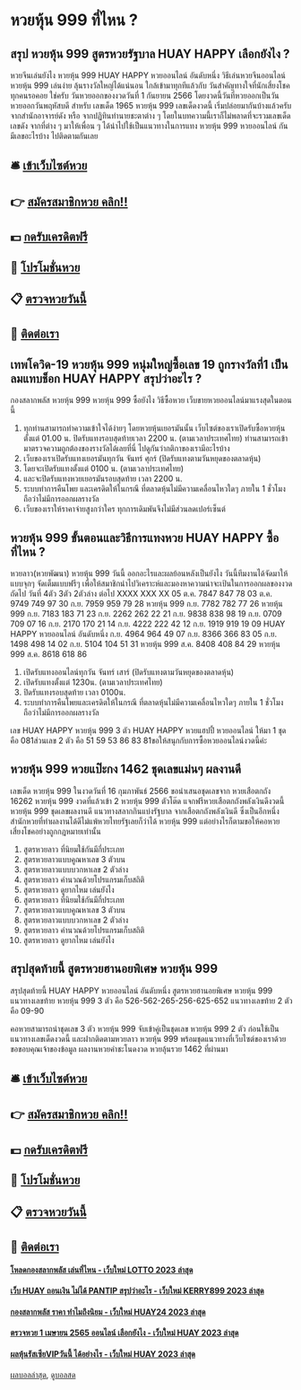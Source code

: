 # หวยหุ้น 999 ที่ไหน ?
## สรุป หวยหุ้น 999 สูตรหวยรัฐบาล HUAY HAPPY เลือกยังไง ?
หวยจีนเล่นยังไง หวยหุ้น 999 HUAY HAPPY หวยออนไลน์ อันดับหนึ่ง วิธีเล่นหวยจีนออนไลน์ หวยหุ้น 999 เล่นง่าย ลุ้นรางวัลใหญ่ได้แน่นอน
ใกล้เข้ามาทุกทีแล้วกับ วันสำคัญทางใจที่นักเสี่ยงโชคทุกคนรอคอย ใช่ครับ วันหวยออกของงวดวันที่ 1 กันยายน 2566 โดยงวดนี้วันที่หวยออกเป็นวัน หวยออกวันพฤหัสบดี สำหรับ เลขเด็ด 1965 หวยหุ้น 999 เลขเด็ดงวดนี้ เริ่มปล่อยมากันบ้างแล้วครับ จากสำนักอาจารย์ดัง หรือ จากปฏิทินทำนายชะตาต่าง ๆ โดยในบทความนี้เราก็ไม่พลาดที่จะรวมเลขเด็ด เลขดัง จากที่ต่าง ๆ มาให้เพื่อน ๆ ได้นำไปใช้เป็นแนวทางในการแทง หวยหุ้น 999 หวยออนไลน์ กัน มีเลขอะไรบ้าง ไปติดตามกันเลย

## 🛎 [เข้าเว็บไซต์หวย](https://bit.ly/3BG5bNw)
## 👉 [สมัครสมาชิกหวย คลิก!!](https://bit.ly/3BG5bNw)
## 💵 [กดรับเครดิตฟรี](https://bit.ly/3C3mvgS)
## 👑 [โปรโมชั่นหวย](https://bit.ly/3C3mvgS)
## 📋 [ตรวจหวยวันนี้](https://bit.ly/3C3mvgS)
## 📱 [ติดต่อเรา](https://bit.ly/3C3mvgS)

## เทพโควิด-19 หวยหุ้น 999 หนุ่มใหญ่ซื้อเลข 19 ถูกรางวัลที่1 เป็นลมแทบช็อก HUAY HAPPY สรุปว่าอะไร ?
กองสลากพลัส หวยหุ้น 999 หวยหุ้น 999 ซื้อยังไง วิธีซื้อหวย เว็บขายหวยออนไลน์มาแรงสุดในตอนนี้
1. ทุกท่านสามารถทำความเข้าใจได้ง่ายๆ โดยหวยหุ้นเยอรมันนั้น เว็บไซต์ของเราเปิดรับซื้อหวยหุ้นตั้งแต่ 01.00 น. ปิดรับแทงรอบสุดท้ายเวลา 2200 น. (ตามเวลาประเทศไทย) ท่านสามารถเข้ามาตรวจความถูกต้องของรางวัลได้เลยที่นี่ ไปดูกันว่ากติกาของเรามีอะไรบ้าง
2. เว็บของเราเปิดรับแทงเยอรมันทุกวัน จันทร์ ศุกร์ (ปิดรับแทงตามวันหยุดของตลาดหุ้น)
3. โดยจะเปิดรับแทงตั้งแต่ 0100 น. (ตามเวลาประเทศไทย)
4. และจะปิดรับแทงหวยเยอรมันรอบสุดท้าย เวลา 2200 น.
5. ระบบทำการคืนโพย และเครดิตให้ในกรณี ที่ตลาดหุ้นไม่มีความเคลื่อนไหวใดๆ ภายใน 1 ชั่วโมง ถือว่าไม่มีการออกผลรางวัล
6. เว็บของเราให้ราคาจ่ายสูงกว่าใคร ทุกการเดิมพันจึงไม่มีส่วนลดเปอร์เซ็นต์

## หวยหุ้น 999 ขั้นตอนและวิธีการแทงหวย​ HUAY HAPPY ซื้อที่ไหน ?
หวยลาว(หวยพัฒนา) หวยหุ้น 999 วันนี้ ออกอะไรและผลย้อนหลังเป็นยังไง วันนี้ทีมงานได้จัดมาให้แบบจุกๆ จัดเต็มแบบฟรีๆ เพื่อให้สมาชิกนำไปวิเคราะห์และมองหาความน่าจะเป้นในการออกผลของงวดถัดไป
วันที่
4ตัว
3ตัว
2ตัวล่าง
ต่อไป
XXXX
XXX
XX
05 ต.ค.
7847
847
78
03 ต.ค.
9749
749
97
30 ก.ย.
7959
959
79
28 หวยหุ้น 999 ก.ย.
7782
782
77
26 หวยหุ้น 999 ก.ย.
7183
183
71
23 ก.ย.
2262
262
22
21 ก.ย.
9838
838
98
19 ก.ย.
0709
709
07
16 ก.ย.
2170
170
21
14 ก.ย.
4222
222
42
12 ก.ย.
1919
919
19
09 HUAY HAPPY หวยออนไลน์ อันดับหนึ่ง ก.ย.
4964
964
49
07 ก.ย.
8366
366
83
05 ก.ย.
1498
498
14
02 ก.ย.
5104
104
51
31 หวยหุ้น 999 ส.ค.
8408
408
84
29 หวยหุ้น 999 ส.ค.
8618
618
86
1. เปิดรับแทงออนไลน์ทุกวัน จันทร์ เสาร์ (ปิดรับแทงตามวันหยุดของตลาดหุ้น)
2. เปิดรับแทงตั้งแต่ 1230น. (ตามเวลาประเทศไทย)
3. ปิดรับแทงรอบสุดท้าย เวลา 0100น.
4. ระบบทำการคืนโพยและเครดิตให้ในกรณี ที่ตลาดหุ้นไม่มีความเคลื่อนไหวใดๆ ภายใน 1 ชั่วโมง ถือว่าไม่มีการออกผลรางวัล

เลข HUAY HAPPY หวยหุ้น 999 3 ตัว HUAY HAPPY หวยแฮปปี้ หวยออนไลน์ ให้มา 1 ชุด คือ 081ส่วนเลข 2 ตัว คือ 51 59 53 86 83 81ขอให้สนุกกับการซื้อหวยออนไลน์งวดนี้ค่ะ

## หวยหุ้น 999 หวยแป๊ะกง 1462 ชุดเลขแม่นๆ ผลงานดี
เลขเด็ด หวยหุ้น 999 ในงวดวันที่ 16 กุมภาพันธ์ 2566 ขอนำเสนอชุดเลขจาก หวยเสือตกถัง 16262 หวยหุ้น 999 งวดที่แล้วเข้า 2 หวยหุ้น 999 ตัวโต๊ด แจกฟรีหวยเสือตกถังพลังเงินดีงวดนี้ หวยหุ้น 999 ชุดเลขผลงานดี แนวทางสลากกินแบ่งรัฐบาล จากเสือตกถังพลังเงินดี ซึ่งเป็นอีกหนึ่งสำนักหวยที่ทำผลงานได้ดีไม่แพ้หวยไทยรัฐเลยก็ว่าได้ หวยหุ้น 999 แต่อย่างไรก็ตามขอให้คอหวยเสี่ยงโชคอย่างถูกกฎหมายเท่านั้น
1. สูตรหวยลาว ที่นิยมใช้กันมีกี่ประเภท
2. สูตรหวยลาวแบบคูณหาเลข 3 ตัวบน
3. สูตรหวยลาวแบบบวกหาเลข 2 ตัวล่าง
4. สูตรหวยลาว คำนวณด้วยโปรแกรมเก็บสถิติ
5. สูตรหวยลาว ดูยากไหม เล่นยังไง
6. สูตรหวยลาว ที่นิยมใช้กันมีกี่ประเภท
7. สูตรหวยลาวแบบคูณหาเลข 3 ตัวบน
8. สูตรหวยลาวแบบบวกหาเลข 2 ตัวล่าง
9. สูตรหวยลาว คำนวณด้วยโปรแกรมเก็บสถิติ
10. สูตรหวยลาว ดูยากไหม เล่นยังไง

## สรุปสุดท้ายนี้ สูตรหวยฮานอยพิเศษ หวยหุ้น 999
สรุปสุดท้ายนี้ HUAY HAPPY หวยออนไลน์ อันดับหนึ่ง สูตรหวยฮานอยพิเศษ หวยหุ้น 999 แนวทางเลขท้าย หวยหุ้น 999 3 ตัว คือ
526-562-265-256-625-652
แนวทางเลขท้าย 2 ตัว คือ
09-90

คอหวยสามารถนำชุดเลข 3 ตัว หวยหุ้น 999 จับเข้าคู่เป็นชุดเลข หวยหุ้น 999 2 ตัว ก่อนใช้เป็นแนวทางเลขเด็ดงวดนี้ และฝากติดตามหวยลาว หวยหุ้น 999 พร้อมชุดแนวทางที่เว็บไซต์ของเราด้วย
ขอขอบคุณเจ้าของข้อมูล
ผลงานหวยคำชะโนดงวด หวยลุ้นรวย 1462 ที่ผ่านมา

## 🛎 [เข้าเว็บไซต์หวย](https://bit.ly/3BG5bNw)
## 👉 [สมัครสมาชิกหวย คลิก!!](https://bit.ly/3BG5bNw)
## 💵 [กดรับเครดิตฟรี](https://bit.ly/3C3mvgS)
## 👑 [โปรโมชั่นหวย](https://bit.ly/3C3mvgS)
## 📋 [ตรวจหวยวันนี้](https://bit.ly/3C3mvgS)
## 📱 [ติดต่อเรา](https://bit.ly/3C3mvgS)

#### [โหลดกองสลากพลัส เล่นที่ไหน - เว็บใหม่ LOTTO 2023 ล่าสุด](https://atom.io/themes/โหลดกองสลากพลัส%20เล่นที่ไหน%20-%20เว็บใหม่%20lotto%202023%20ล่าสุด)
#### [เว็บ HUAY ถอนเงิน ไม่ได้ PANTIP สรุปว่าอะไร - เว็บใหม่ KERRY899 2023 ล่าสุด](https://atom.io/themes/เว็บ%20huay%20ถอนเงิน%20ไม่ได้%20pantip%20สรุปว่าอะไร%20-%20เว็บใหม่%20kerry899%202023%20ล่าสุด)
#### [กองสลากพลัส ราคา ทำไมถึงนิยม - เว็บใหม่ HUAY24 2023 ล่าสุด](https://atom.io/themes/กองสลากพลัส%20ราคา%20ทำไมถึงนิยม%20-%20เว็บใหม่%20huay24%202023%20ล่าสุด)
#### [ตรวจหวย 1 เมษายน 2565 ออนไลน์ เลือกยังไง - เว็บใหม่ HUAY 2023 ล่าสุด](https://atom.io/themes/ตรวจหวย%201%20เมษายน%202565%20ออนไลน์%20เลือกยังไง%20-%20เว็บใหม่%20huay%202023%20ล่าสุด)
#### [ผลหุ้นรัสเซียVIPวันนี้ ได้อย่างไร - เว็บใหม่ HUAY 2023 ล่าสุด](https://atom.io/themes/ผลหุ้นรัสเซียvipวันนี้%20ได้อย่างไร%20-%20เว็บใหม่%20huay%202023%20ล่าสุด)

[ผลบอลล่าสุด](https://siamsport.tv "ผลบอลล่าสุด"), [ดูบอลสด](https://siamsport.tv/ดูบอลสด "ดูบอลสด")